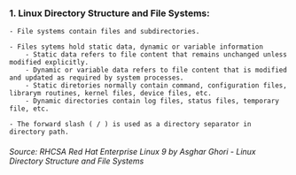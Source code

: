 
### 1. **Linux Directory Structure and File Systems:**

    - File systems contain files and subdirectories.
    
    - Files sytems hold static data, dynamic or variable information
        - Static data refers to file content that remains unchanged unless modified explicitly.
        - Dynamic or variable data refers to file content that is modified and updated as required by system processes.
        - Static diretories normally contain command, configuration files, librarym routines, kernel files, device files, etc.
        - Dynamic directories contain log files, status files, temporary file, etc.
        
    - The forward slash ( / ) is used as a directory separator in directory path.
    
###### *Source:* RHCSA Red Hat Enterprise Linux 9 by Asghar Ghori - Linux Directory Structure and File Systems
    


    
